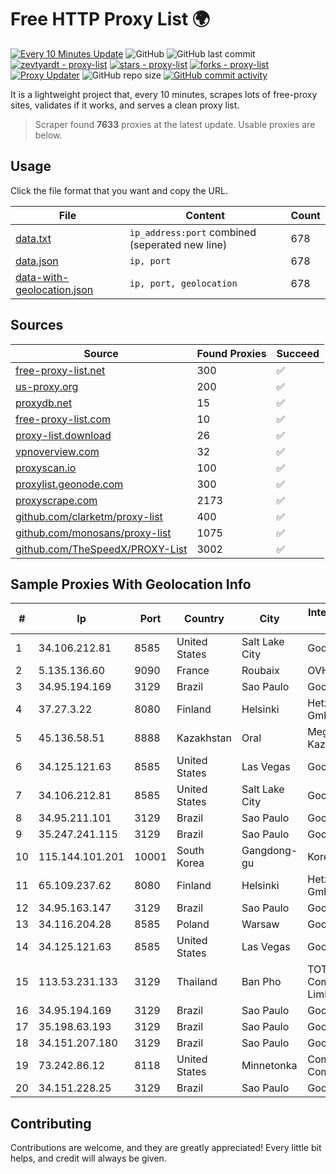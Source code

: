 
# Free HTTP Proxy List 🌍

[![Every 10 Minutes Update](https://github.com/mertguvencli/http-proxy-list/actions/workflows/main.yml/badge.svg?branch=main)](https://github.com/mertguvencli/http-proxy-list/actions/workflows/main.yml)
![GitHub](https://img.shields.io/github/license/mertguvencli/http-proxy-list)
![GitHub last commit](https://img.shields.io/github/last-commit/mertguvencli/http-proxy-list)
[![zevtyardt - proxy-list](https://img.shields.io/static/v1?label=zevtyardt&message=proxy-list&color=blue&logo=github)](https://github.com/zevtyardt/proxy-list "Go to GitHub repo")
[![stars - proxy-list](https://img.shields.io/github/stars/zevtyardt/proxy-list?style=social)](https://github.com/zevtyardt/proxy-list)
[![forks - proxy-list](https://img.shields.io/github/forks/zevtyardt/proxy-list?style=social)](https://github.com/zevtyardt/proxy-list)
[![Proxy Updater](https://github.com/zevtyardt/proxy-list/workflows/Proxy%20Updater/badge.svg)](https://github.com/zevtyardt/proxy-list/actions?query=workflow:"Proxy+Updater")
![GitHub repo size](https://img.shields.io/github/repo-size/zevtyardt/proxy-list)
[![GitHub commit activity](https://img.shields.io/github/commit-activity/m/zevtyardt/proxy-list?logo=commits)](https://github.com/zevtyardt/proxy-list/commits/main)

It is a lightweight project that, every 10 minutes, scrapes lots of free-proxy sites, validates if it works, and serves a clean proxy list.

> Scraper found **7633** proxies at the latest update. Usable proxies are below.

## Usage

Click the file format that you want and copy the URL.

|File|Content|Count|
|----|-------|-----|
|[data.txt](https://raw.githubusercontent.com/mertguvencli/http-proxy-list/main/proxy-list/data.txt)|`ip_address:port` combined (seperated new line)|678|
|[data.json](https://raw.githubusercontent.com/mertguvencli/http-proxy-list/main/proxy-list/data.json)|`ip, port`|678|
|[data-with-geolocation.json](https://raw.githubusercontent.com/mertguvencli/http-proxy-list/main/proxy-list/data-with-geolocation.json)|`ip, port, geolocation`|678|

## Sources

|Source|Found Proxies|Succeed|
|------|-------------|-------|
|[free-proxy-list.net](https://free-proxy-list.net)|300|✅|
|[us-proxy.org](https://www.us-proxy.org)|200|✅|
|[proxydb.net](http://proxydb.net)|15|✅|
|[free-proxy-list.com](https://free-proxy-list.com/?page=&port=&type%5B%5D=http&type%5B%5D=https&up_time=0&search=Search)|10|✅|
|[proxy-list.download](https://www.proxy-list.download/HTTP)|26|✅|
|[vpnoverview.com](https://vpnoverview.com/privacy/anonymous-browsing/free-proxy-servers)|32|✅|
|[proxyscan.io](https://www.proxyscan.io)|100|✅|
|[proxylist.geonode.com](https://proxylist.geonode.com/api/proxy-list?limit=300&page=1&sort_by=lastChecked&sort_type=desc&protocols=http,https)|300|✅|
|[proxyscrape.com](https://api.proxyscrape.com/v2/?request=displayproxies&protocol=http&timeout=10000&country=all&ssl=all&anonymity=all)|2173|✅|
|[github.com/clarketm/proxy-list](https://raw.githubusercontent.com/clarketm/proxy-list/master/proxy-list-raw.txt)|400|✅|
|[github.com/monosans/proxy-list](https://raw.githubusercontent.com/monosans/proxy-list/main/proxies/http.txt)|1075|✅|
|[github.com/TheSpeedX/PROXY-List](https://raw.githubusercontent.com/TheSpeedX/PROXY-List/master/http.txt)|3002|✅|


## Sample Proxies With Geolocation Info

|#|Ip|Port|Country|City|Internet Service Provider|
|-|--|----|-------|----|-------------------------|
|1|34.106.212.81|8585|United States|Salt Lake City|Google LLC|
|2|5.135.136.60|9090|France|Roubaix|OVH SAS|
|3|34.95.194.169|3129|Brazil|Sao Paulo|Google LLC|
|4|37.27.3.22|8080|Finland|Helsinki|Hetzner Online GmbH|
|5|45.136.58.51|8888|Kazakhstan|Oral|Megahost Kazakhstan TOO|
|6|34.125.121.63|8585|United States|Las Vegas|Google LLC|
|7|34.106.212.81|8585|United States|Salt Lake City|Google LLC|
|8|34.95.211.101|3129|Brazil|Sao Paulo|Google LLC|
|9|35.247.241.115|3129|Brazil|Sao Paulo|Google LLC|
|10|115.144.101.201|10001|South Korea|Gangdong-gu|Korea Telecom|
|11|65.109.237.62|8080|Finland|Helsinki|Hetzner Online GmbH|
|12|34.95.163.147|3129|Brazil|Sao Paulo|Google LLC|
|13|34.116.204.28|8585|Poland|Warsaw|Google LLC|
|14|34.125.121.63|8585|United States|Las Vegas|Google LLC|
|15|113.53.231.133|3129|Thailand|Ban Pho|TOT Public Company Limited|
|16|34.95.194.169|3129|Brazil|Sao Paulo|Google LLC|
|17|35.198.63.193|3129|Brazil|Sao Paulo|Google LLC|
|18|34.151.207.180|3129|Brazil|Sao Paulo|Google LLC|
|19|73.242.86.12|8118|United States|Minnetonka|Comcast Cable Communications|
|20|34.151.228.25|3129|Brazil|Sao Paulo|Google LLC|



## Contributing

Contributions are welcome, and they are greatly appreciated! Every
little bit helps, and credit will always be given.

